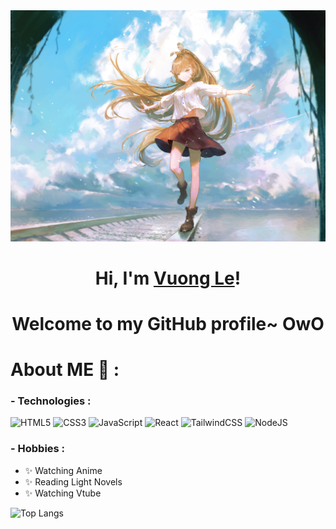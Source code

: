 <img src="./assets/FED8gewXIAE6HDQ.jpg" float="right">

<h1 align="center">Hi, I'm <a href="https://www.facebook.com/vuong.lethanh.315/">Vuong Le</a>!</h1>
<h1 align="center">Welcome to my GitHub profile~ OwO</h1>

# About ME 💬 :

### - Technologies :
![HTML5](https://img.shields.io/badge/html5-%23E34F26.svg?style=for-the-badge&logo=html5&logoColor=white)
![CSS3](https://img.shields.io/badge/css3-%231572B6.svg?style=for-the-badge&logo=css3&logoColor=white)
![JavaScript](https://img.shields.io/badge/javascript-%23323330.svg?style=for-the-badge&logo=javascript&logoColor=%23F7DF1E)
![React](https://img.shields.io/badge/react-%2320232a.svg?style=for-the-badge&logo=react&logoColor=%2361DAFB)
![TailwindCSS](https://img.shields.io/badge/tailwindcss-%2338B2AC.svg?style=for-the-badge&logo=tailwind-css&logoColor=white)
![NodeJS](https://img.shields.io/badge/node.js-6DA55F?style=for-the-badge&logo=node.js&logoColor=white)


### - Hobbies : 
- ✨ Watching Anime
- ✨ Reading Light Novels
- ✨ Watching Vtube


![Top Langs](https://github-readme-stats.vercel.app/api/top-langs/?username=vuongle2609&hide=TeX&layout=compact)
</br>
</br>
</br>
